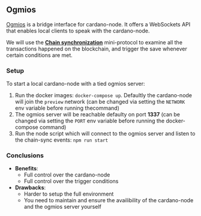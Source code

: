 ## Ogmios
[Ogmios](https://ogmios.dev/) is a bridge interface for cardano-node. It offers a WebSockets API that enables local clients to speak with the cardano-node.

We will use the **[Chain synchronization](https://ogmios.dev/mini-protocols/local-chain-sync/)** mini-protocol to examine all the transactions happened on the blockchain, and trigger the save whenever certain conditions are met.

### Setup
To start a local cardano-node with a tied ogmios server:
1. Run the docker images: `docker-compose up`. Defaultly the cardano-node will join the `preview` network (can be changed via setting the `NETWORK` env variable before running thecommand)
2. The ogmios server will be reachable defaulty on port **1337** (can be changed via setting the `PORT` env variable before running the docker-compose command)
3. Run the node script which will connect to the ogmios server and listen to the chain-sync events: `npm run start`

### Conclusions
- **Benefits**:
    - Full control over the cardano-node
    - Full control over the trigger conditions
- **Drawbacks**:
    - Harder to setup the full environment
    - You need to maintain and ensure the availibility of the cardano-node and the ogmios server yourself